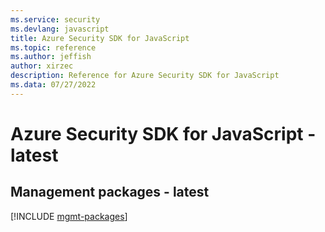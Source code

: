 ```yaml
---
ms.service: security
ms.devlang: javascript
title: Azure Security SDK for JavaScript
ms.topic: reference
ms.author: jeffish
author: xirzec
description: Reference for Azure Security SDK for JavaScript
ms.data: 07/27/2022
---
```

# Azure Security SDK for JavaScript - latest

## Management packages - latest
[!INCLUDE [mgmt-packages](security-mgmt-index.md)]